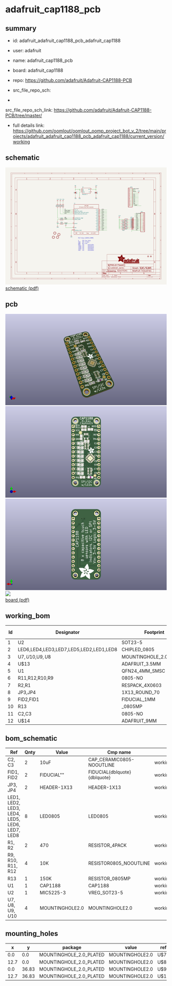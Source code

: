 # adafruit_cap1188_pcb
 
## summary 
* id: adafruit_adafruit_cap1188_pcb_adafruit_cap1188
* user: adafruit
* name: adafruit_cap1188_pcb
* board: adafruit_cap1188
* repo: https://github.com/adafruit/Adafruit-CAP1188-PCB



* src_file_repo_sch: 
*
 src_file_repo_sch_link: https://github.com/adafruit/Adafruit-CAP1188-PCB/tree/master/
* full details link: https://github.com/oomlout/oomlout_oomp_project_bot_v_2/tree/main/projects/adafruit_adafruit_cap1188_pcb_adafruit_cap1188/current_version/working  

## schematic  
![](working_schematic_600.png)  
[schematic (pdf)](working_schematic.pdf)  

## pcb  
![](working_3d_600.png) 
![](working_3d_front_600.png)  
![](working_3d_back_600.png)  
![](working_600.png)  
[board (pdf)](working.pdf)  

## working_bom
| Id | Designator | Footprint | Quantity | Designation | Supplier and ref |  | None | 
| --- | --- | --- | --- | --- | --- | --- | --- | 
| 1 | U2 | SOT23-5 | 1 | MIC5225-3 |  |  | [''] | 
| 2 | LED6,LED4,LED3,LED7,LED5,LED2,LED1,LED8 | CHIPLED_0805 | 8 |  |  |  | [''] | 
| 3 | U$7,U$10,U$9,U$8 | MOUNTINGHOLE_2.0_PLATED | 4 | MOUNTINGHOLE2.0 |  |  | [''] | 
| 4 | U$13 | ADAFRUIT_3.5MM | 1 |  |  |  | [''] | 
| 5 | U1 | QFN24_4MM_SMSC | 1 |  |  |  | [''] | 
| 6 | R11,R12,R10,R9 | 0805-NO | 4 | 10K |  |  | [''] | 
| 7 | R2,R1 | RESPACK_4X0603 | 2 | 470 |  |  | [''] | 
| 8 | JP3,JP4 | 1X13_ROUND_70 | 2 |  |  |  | [''] | 
| 9 | FID2,FID1 | FIDUCIAL_1MM | 2 | FIDUCIAL" |  |  | [''] | 
| 10 | R13 | _0805MP | 1 | 150K |  |  | [''] | 
| 11 | C2,C3 | 0805-NO | 2 | 10uF |  |  | [''] | 
| 12 | U$14 | ADAFRUIT_9MM | 1 |  |  |  | [''] | 


## bom_schematic
| Ref | Qnty | Value | Cmp name | Footprint | Description | Vendor | DNP | 
| --- | --- | --- | --- | --- | --- | --- | --- | 
| C2, C3 | 2 | 10uF | CAP_CERAMIC0805-NOOUTLINE | working:0805-NO |  |  |  | 
| FID1, FID2 | 2 | FIDUCIAL"" | FIDUCIAL{dblquote}{dblquote} | working:FIDUCIAL_1MM |  |  |  | 
| JP3, JP4 | 2 | HEADER-1X13 | HEADER-1X13 | working:1X13_ROUND_70 |  |  |  | 
| LED1, LED2, LED3, LED4, LED5, LED6, LED7, LED8 | 8 | LED0805 | LED0805 | working:CHIPLED_0805 |  |  |  | 
| R1, R2 | 2 | 470 | RESISTOR_4PACK | working:RESPACK_4X0603 |  |  |  | 
| R9, R10, R11, R12 | 4 | 10K | RESISTOR0805_NOOUTLINE | working:0805-NO |  |  |  | 
| R13 | 1 | 150K | RESISTOR_0805MP | working:_0805MP |  |  |  | 
| U1 | 1 | CAP1188 | CAP1188 | working:QFN24_4MM_SMSC |  |  |  | 
| U2 | 1 | MIC5225-3 | VREG_SOT23-5 | working:SOT23-5 |  |  |  | 
| U$7, U$8, U$9, U$10 | 4 | MOUNTINGHOLE2.0 | MOUNTINGHOLE2.0 | working:MOUNTINGHOLE_2.0_PLATED |  |  |  | 


## mounting_holes
| x | y | package | value | ref | size | 
| --- | --- | --- | --- | --- | --- | 
| 0.0 | 0.0 | MOUNTINGHOLE_2.0_PLATED | MOUNTINGHOLE2.0 | U$7 | m3 | 
| 12.7 | 0.0 | MOUNTINGHOLE_2.0_PLATED | MOUNTINGHOLE2.0 | U$8 | m3 | 
| 0.0 | 36.83 | MOUNTINGHOLE_2.0_PLATED | MOUNTINGHOLE2.0 | U$9 | m3 | 
| 12.7 | 36.83 | MOUNTINGHOLE_2.0_PLATED | MOUNTINGHOLE2.0 | U$10 | m3 | 


